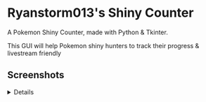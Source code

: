 # Ryanstorm013's Shiny Counter

A Pokemon Shiny Counter, made with Python & Tkinter.

This GUI will help Pokemon shiny hunters to track their progress & livestream friendly


## Screenshots 

<details>
![timer1](screenshots\blkCounter.png?raw=true "black Counter")
![counter1](screenshots\blkTimer.png?raw=true "black Timer")
![timer2](screenshots\whtCounter.png?raw=true "White Timer")
![counter2](screenshots\whtTimer.png?raw=true "White Counter")

</details>




